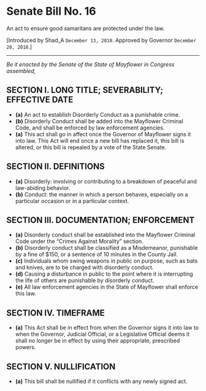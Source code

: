 # Senate Bill No. 16

An act to ensure good samaritans are protected under the law.

[Introduced by Shad_A `December 13, 2018`. Approved by Governor `December 28, 2018`.]

---

*Be it enacted by the Senate of the State of Mayflower in Congress assembled,*

## SECTION I. LONG TITLE; SEVERABILITY; EFFECTIVE DATE

- **(a)** An act to establish Disorderly Conduct as a punishable crime.
- **(b)** Disorderly Conduct shall be added into the Mayflower Criminal Code, and shall be enforced by law enforcement agencies.
- **(a)** This act shall go in affect once the Governor of Mayflower signs it into law. This Act will end once a new bill has replaced it, this bill is altered, or this bill is repealed by a vote of the State Senate.

## SECTION II. DEFINITIONS

- **(a)** Disorderly: involving or contributing to a breakdown of peaceful and law-abiding behavior.
- **(b)** Conduct: the manner in which a person behaves, especially on a particular occasion or in a particular context.

## SECTION III. DOCUMENTATION; ENFORCEMENT

- **(a)** Disorderly conduct shall be established into the Mayflower Criminal Code under the “Crimes Against Morality” section.
- **(b)** Disorderly conduct shall be classified as a Misdemeanor, punishable by a fine of $150, or a sentence of 10 minutes in the County Jail.
- **(c)** Individuals whom swing weapons in public on purpose, such as bats and knives, are to be charged with disorderly conduct.
- **(d)** Causing a disturbance in public to the point where it is interrupting the life of others are punishable by disorderly conduct.
- **(e)** All law enforcement agencies in the State of Mayflower shall enforce this law.

## SECTION IV. TIMEFRAME

- **(a)** This Act shall be in effect from when the Governor signs it into law to when the Governor, Judicial Official, or a Legislative Official deems it shall no longer be in effect by using their appropriate, prescribed powers.

## SECTION V. NULLIFICATION

- **(a)** This bill shall be nullified if it conflicts with any newly signed act.
